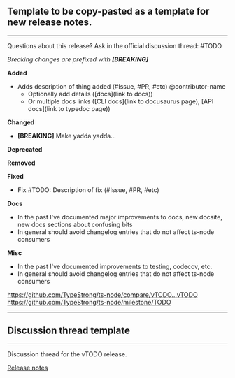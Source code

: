 ## Template to be copy-pasted as a template for new release notes.

---

<!--
  I don't make a discussion thread for every release.  Github has a button to make a discussion thread for a release.
  Then I update the discussion thread to remove the release notes and instead link to the release.
-->
Questions about this release? Ask in the official discussion thread: #TODO

<!-- only for major releases -->

*Breaking changes are prefixed with **[BREAKING]***

**Added**

- Adds description of thing added (#Issue, #PR, #etc) @contributor-name
  <!-- list any and all relevant issues and PRs in parens above; you are not limited to exactly 1 issue and 1 PR -->
  <!-- nor are you limited to linking each only once.  Sometimes a single PR pertains to multiple changelog entries; link to it from each -->
  - Optionally add details ([docs](link to docs))
  - Or multiple docs links ([CLI docs](link to docusaurus page), [API docs](link to typedoc page))

**Changed**

- **[BREAKING]** Make yadda yadda...

**Deprecated**

**Removed**

**Fixed**

- Fix #TODO: Description of fix (#Issue, #PR, #etc)

**Docs**

- In the past I've documented major improvements to docs, new docsite, new docs sections about confusing bits
- In general should avoid changelog entries that do not affect ts-node consumers

**Misc**

- In the past I've documented improvements to testing, codecov, etc.
- In general should avoid changelog entries that do not affect ts-node consumers

https://github.com/TypeStrong/ts-node/compare/vTODO...vTODO
https://github.com/TypeStrong/ts-node/milestone/TODO

---

## Discussion thread template

---

Discussion thread for the vTODO release.

[Release notes](https://github.com/TypeStrong/ts-node/releases/tag/vTODO)
